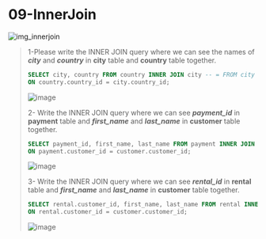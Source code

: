 # 09-InnerJoin

![img_innerjoin](https://user-images.githubusercontent.com/57245919/131872724-add93d20-81c4-4c5f-a8c6-769117c56af1.gif)


>1-Please write the INNER JOIN query where we can see the names of ***city*** and ***country*** in **city** table and **country** table together.
>``` SQL
> SELECT city, country FROM country INNER JOIN city -- = FROM city  INNER JOIN country (symmetric in Inner (Join)) 
> ON country.country_id = city.country_id;
>```
> ![image](https://user-images.githubusercontent.com/57245919/131696044-83d5a428-7835-4589-b66a-934555adf31d.png)
>
>2- Write the INNER JOIN query where we can see ***payment_id*** in **payment** table and ***first_name*** and ***last_name*** in **customer** table together. 
>``` SQL
> SELECT payment_id, first_name, last_name FROM payment INNER JOIN customer
> ON payment.customer_id = customer.customer_id;
>```
> ![image](https://user-images.githubusercontent.com/57245919/131860447-e3800d7f-575e-4053-99f3-e5981599d6b1.png)
>
>3- Write the INNER JOIN query where we can see ***rental_id*** in **rental** table and ***first_name*** and ***last_name*** in **customer** table together. 
> ``` SQL
> SELECT rental.customer_id, first_name, last_name FROM rental INNER JOIN customer
> ON rental.customer_id = customer.customer_id;
>```
> ![image](https://user-images.githubusercontent.com/57245919/131860066-b0d7faa8-ff65-4c0a-abf3-727b21a28628.png)
>


